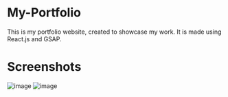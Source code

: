 # My-Portfolio
This is my portfolio website, created to showcase my work. It is made using React.js and GSAP.
# Screenshots
![image](https://user-images.githubusercontent.com/104687128/198342201-bd1ff257-3983-42e5-9843-f9565fb213aa.png)
![image](https://user-images.githubusercontent.com/104687128/198199069-6faa8f74-6820-4442-a2ec-5d06a030c072.png)
